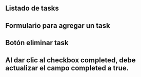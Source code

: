 ## Listado de tasks

## Formulario para agregar un task

## Botón eliminar task

## Al dar clic al checkbox completed, debe actualizar el campo completed a true.